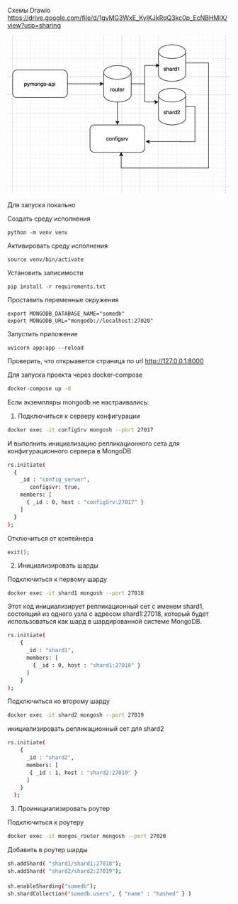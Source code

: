 Схемы Drawio https://drive.google.com/file/d/1gvMG3WxE_KylKJkRqQ3kc0p_EcNBHMIX/view?usp=sharing

![Схема шардирования](image.png)

Для запуска локально

Создать среду исполнения
```
python -m venv venv
```
Активировать среду исполнения
```
source venv/bin/activate
```
Установить записимости
```
pip install -r requirements.txt
```
Проставить переменные окружения

```
export MONGODB_DATABASE_NAME="somedb"
export MONGODB_URL="mongodb://localhost:27020"
```

Запустить приложение
```
uvicorn app:app --reload
```
Проверить, что открыавется страница по url http://127.0.0.1:8000 


Для запуска проекта через docker-compose

```bash
docker-compose up -d
```

Если экземпляры mongodb не настраивались:
1) Подключиться к серверу конфигурации 
```bash
docker exec -it configSrv mongosh --port 27017
```
И выполнить инициализацию репликационного сета для конфигурационного сервера в MongoDB

```bash
rs.initiate(
  {
    _id : "config_server",
       configsvr: true,
    members: [
      { _id : 0, host : "configSrv:27017" }
    ]
  }
);
```

Отключиться от контейнера
```
exit();
```


2) Инициализировать шарды

Подключиться к первому шарду
```bash
docker exec -it shard1 mongosh --port 27018
```

Этот код инициализирует репликационный сет с именем shard1, состоящий из одного узла с адресом shard1:27018, который будет использоваться как шард в шардированной системе MongoDB.

```bash
rs.initiate(
    {
      _id : "shard1",
      members: [
        { _id : 0, host : "shard1:27018" }
      ]
    }
);
```

Подключиться ко второму шарду
```bash
docker exec -it shard2 mongosh --port 27019
```

инициализировать репликационный сет для shard2

```bash
rs.initiate(
    {
      _id : "shard2",
      members: [
       { _id : 1, host : "shard2:27019" }
      ]
    }
  );
```

3) Проинициализировать роутер

Подключиться к роутеру
```bash
docker exec -it mongos_router mongosh --port 27020
```
Добавить в роутер шарды

```bash
sh.addShard( "shard1/shard1:27018");
sh.addShard( "shard2/shard2:27019");

sh.enableSharding("somedb");
sh.shardCollection("somedb.users", { "name" : "hashed" } )
```